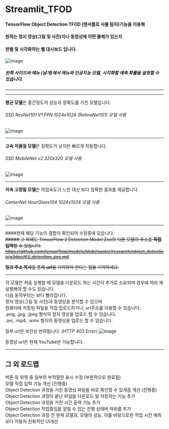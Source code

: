 # Streamlit_TFOD

#### TensorFlow Object Detection TFOD (텐서플로 사물 탐지)기능을 이용해
#### 원하는 정지 영상(그림 및 사진)이나 동영상에 어떤 물체가 있는지
#### 판별 및 시각화하는 웹 대시보드 입니다.

![image](https://user-images.githubusercontent.com/96038721/147878363-9ce6a1fa-f44b-4558-a429-90be6623ecbf.png)

##### 왼쪽 사이드바 메뉴 (날개)에서 메뉴와 인공지능 모델, 시각화할 예측 확률을 설정할 수 있습니다.
---
---
**평균 모델**은 중간정도의 성능과 정확도를 가진 모델입니다.
###### SSD ResNet101 V1 FPN 1024x1024 (RetinaNet101) 모델 사용

![image](https://user-images.githubusercontent.com/96038721/147878732-46ecc509-441a-4449-a477-a3011e75a4ab.png)  

---
**고속 저품질 모델**은 정확도가 낮지만 빠르게 작동합니다.
###### SSD MobileNet v2 320x320 모델 사용   

![image](https://user-images.githubusercontent.com/96038721/147878930-aadbcd8a-678c-4bc1-82d0-8f038a6ceda8.png)

---
**저속 고정밀 모델**은 작업속도가 느린 대신 보다 정확한 결과를 제공합니다.
###### CenterNet HourGlass104 1024x1024 모델 사용

![image](https://user-images.githubusercontent.com/96038721/147878999-b79c73dd-410d-449c-b9a9-30f3dac746b3.png)

---
####현재 해당 기능의 결함이 확인되어 수정중에 있습니다.   
~~##### 그 외에도 TensorFlow 2 Detection Model Zoo의 다른 모델의 주소를 **직접 입력**할 수 있습니다.~~
~~https://github.com/tensorflow/models/blob/master/research/object_detection/g3doc/tf2_detection_zoo.md~~

~~**링크 주소 복사**를 통해 **url**을 가져와야 한다는 점을 기억하세요.~~

---
각 모델은 처음 실행할 때 모델을 다운로드 하는 시간이 추가로 소요되며 경우에 따라 재실행해야 할 수도 있습니다.   
다음 동작부터는 보다 빨라집니다.   
정지 영상(그림 및 사진)과 동영상을 분석할 수 있으며   
컴퓨터에 저장된 파일을 직접 업로드하거나, url주소를 이용할 수 있습니다.   
.png, .jpg, .jpeg 형식의 정지 영상을 업로드 할 수 있습니다.   
.avi, .mp4, .wmv 형식의 동영상을 업로드 할 수 있습니다.   

일부 url은 보안상 반려됩니다. (HTTP 403 Error)
![image](https://user-images.githubusercontent.com/96038721/147879056-6cabf4e9-9a8f-4224-b07f-986a055a4342.png)


동영상 url은 현재 YouTube만 가능합니다.

---
그 외 로드맵
---
버튼 등 위젯 중 일부의 부적절한 표시 수정 (부분적으로 완료됨)   
모델 직접 입력 기능 개선 (진행중)   
Object Detection 과정을 거친 동영상 파일을 바로 확인할 수 있게끔 개선 (진행중)   
Object Detection 과정이 끝난 파일을 다운로드 및 저장하는 기능 추가   
Object Detection 과정을 거친 시간 출력 기능 추가   
Object Detection 작업중임을 알릴 수 있는 진행 상태바 따위를 추가   
Object Detection 과정 전 현재 모델과, 모델의 성능. 이를 바탕으로한 작업 시간 예측   
보다 이용자 친화적인 UI개선   

